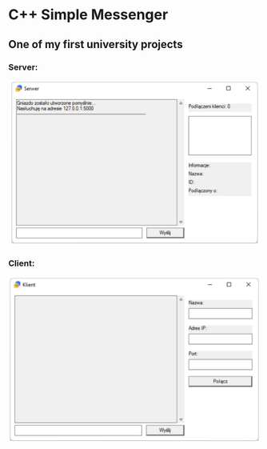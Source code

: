 # C++ Simple Messenger
## One of my first university projects


### Server:
![](preview/server.png?raw=true "Server")


### Client: 
![](preview/client.png?raw=true "Client")
